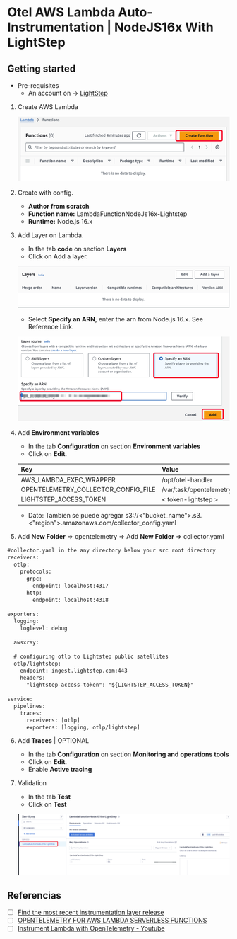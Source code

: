 # Otel AWS Lambda Auto-Instrumentation | NodeJS16x With LightStep

## Getting started

- Pre-requisites
  - An account on -> [LightStep](https://app.lightstep.com/)

1. Create AWS Lambda

    ![](../img/1.jpg)

2. Create with config.
    - **Author from scratch**
    - **Function name:** LambdaFunctionNodeJs16x-Lightstep
    - **Runtime:** Node.js 16.x

3. Add Layer on Lambda.
    - In the tab **code** on section **Layers**
    - Click on Add a layer.

    ![](../img/2.jpg)

    - Select **Specify an ARN**, enter the arn from Node.js 16.x. See Reference Link.

    ![](../img/3.jpg)

4. Add **Environment variables**
    - In the tab **Configuration** on section **Environment variables**
    - Click on **Edit**.

    | Key                                  | Value                                   |
    | ------------------------------------ | --------------------------------------- |
    | AWS_LAMBDA_EXEC_WRAPPER              | /opt/otel-handler                       |
    | OPENTELEMETRY_COLLECTOR_CONFIG_FILE  | /var/task/opentelemetry/collector.yaml  |
    | LIGHTSTEP_ACCESS_TOKEN               | < token-lightstep >                     |

    - Dato: Tambien se puede agregar s3://<"bucket_name">.s3.<"region">.amazonaws.com/collector_config.yaml

5. Add **New Folder** => opentelemetry => Add **New Folder** => collector.yaml

```
#collector.yaml in the any directory below your src root directory
receivers:
  otlp:
    protocols:
      grpc:
        endpoint: localhost:4317
      http:
        endpoint: localhost:4318

exporters:
  logging:
    loglevel: debug

  awsxray:

  # configuring otlp to Lightstep public satellites
  otlp/lightstep:
    endpoint: ingest.lightstep.com:443
    headers:
      "lightstep-access-token": "${LIGHTSTEP_ACCESS_TOKEN}"

service:
  pipelines:
    traces:
      receivers: [otlp]
      exporters: [logging, otlp/lightstep]
```

6. Add **Traces** | OPTIONAL
    - In the tab **Configuration** on section **Monitoring and operations tools**
    - Click on **Edit**.
    - Enable **Active tracing**

7. Validation
    - In the tab **Test**
    - Click on **Test**

    ![](../img/5.jpg)

## Referencias

- [ ] [Find the most recent instrumentation layer release](https://github.com/open-telemetry/opentelemetry-lambda/releases)
- [ ] [OPENTELEMETRY FOR AWS LAMBDA SERVERLESS FUNCTIONS](https://github.com/dimitrisfinas/opentelemetry-aws/tree/main/lambda)
- [ ] [Instrument Lambda with OpenTelemetry - Youtube](https://www.youtube.com/watch?v=iycLNwmpcOQ&list=PLDU53smEPE5yHMgLHjwo6_gs9WtNXRgcj&index=15)
